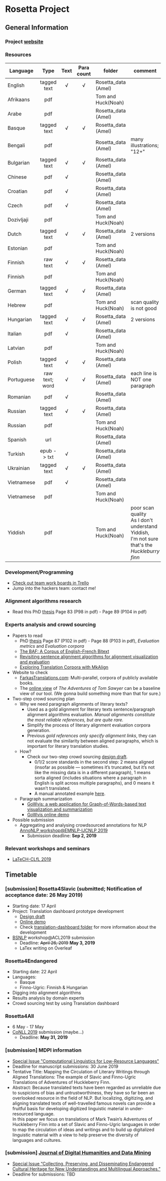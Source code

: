 # Rosetta Project
## General Information

### Project [website](https://rosetta.univ-lille.fr)

### Resources
Language | Type | Text | Para count | folder | comment|
---      | :---:| :---:| :---:      | ---    | ---    |
English | tagged text |√|√| Rosetta_data (Amel)
Afrikaans	|pdf	|	|	|	Tom and Huck(Noah)	
Arabe	|pdf|	|	|		Rosetta_data (Amel)	
Basque	|tagged text|√|√|		Rosetta_data (Amel)	
Bengali	|pdf|	|	|		Rosetta_data (Amel)	|many illustrations; "12+"
Bulgarian|	tagged text|√|√|Rosetta_data (Amel)	
Chinese|	pdf|√|	|	Rosetta_data (Amel)	
Croatian|	pdf|√|	|	Rosetta_data (Amel)	
Czech|	pdf|	√|	|	Rosetta_data (Amel)	
Dozivljaji|	pdf	| | |			Tom and Huck(Noah)	
Dutch|	tagged text	|√|√|		Rosetta_data (Amel)|	2 versions
Estonian|	pdf		|	|	|Tom and Huck(Noah)	
Finnish|	raw text|√|√|		Rosetta_data (Amel)	
Finnish|	pdf		|	| |	Tom and Huck(Noah)	
German|	tagged text|√|√|		Rosetta_data (Amel)	
Hebrew|	pdf|		|	|	Tom and Huck(Noah)	|scan quality is not good
Hungarian|	tagged text|√|√|	Rosetta_data (Amel)|	2 versions
Italian|	pdf	|√|	|	Rosetta_data (Amel)	
Latvian|	pdf	|	|	|	Tom and Huck(Noah)	
Polish|	tagged text	|√|√|		Rosetta_data (Amel)	
Portuguese|raw text;<br/>word|√|√|		Rosetta_data (Amel)| each line is NOT one paragraph
Romanian|	pdf	|√|	|	Rosetta_data (Amel)	
Russian|	tagged text	|√|	√|		Rosetta_data (Amel)	
Russian|	pdf			|	| |Tom and Huck(Noah)	
Spanish|	url	|	|	|	Rosetta_data (Amel)	
Turkish|	epub -> txt	|√	|	|	Rosetta_data (Amel)	
Ukrainian|	tagged text|√|√|		Rosetta_data (Amel)	
Vietnamese|	pdf|√|	|		Rosetta_data (Amel)	
Vietnamese|	pdf|	|	|		Tom and Huck(Noah)	
Yiddish|	pdf|	|	|		Tom and Huck(Noah)	|poor scan quality<br/> As I don't understand Yiddish, <br/>I'm not sure that's the *Huckleburry finn*

### Development/Programming
- [Check out team work boards in Trello](https://trello.com/b/LulZRg4T/rosetta4slavic)
- Jump into the hackers team: contact me!

### Alignment algorithms research
- Read this PhD [thesis](references/73143_XU_2016_diffusion.pdf) Page 83 (P98 in pdf) - Page 89 (P104 in pdf)

### Experts analysis and crowd sourcing
- Papers to read
    - PhD [thesis](references/73143_XU_2016_diffusion.pdf) Page 87 (P102 in pdf) - Page 88 (P103 in pdf), *Evaluation metrics* and *Evaluation corpora*
    - [The BAF: A Corpus of English-French Bitext](references/The%20BAF_A%20Corpus%20of%20English-French%20Bitext.pdf)
    - [Revisiting sentence alignment algorithms for alignment visualization and evaluation](references/Revisiting%20sentence%20alignment%20algorithms%20for%20alignment%20visualization%20and%20evaluation.pdf)
    - [Exploring Translation Corpora with MkAlign](references/ExploringTranslationCorporawithMkAlign.pdf)
- Website to check
    - [FarkasTranslations.com](http://www.farkastranslations.com/bilingual_books.php): Multi-parallel, corpora of publicly available books.
    - The [online view](http://www.farkastranslations.com/books/Twain_Mark-Tom_Sawyer-en-de-hu-nl-ca.html) of *The Adventures of Tom Sawyer* can be a baseline view of our tool. 
    (We gonna build something more than that for sure.)
- Two-step crowd sourcing plan
    - Why we need paragraph alignments of literary texts?
        - Used as a gold alignment for literary texts sentence/paragraph alignment algorithms evaluation. *Manual alignments constitute the most reliable references, but are quite rare.*
        - Simplify the process of literary alignment evaluation corpora generation.
        - Previous *gold references only specify alignment links*, they can not evaluate the similarity between aligned paragraphs,
        which is important for literary translation studies.
    - How?
        - Check our two-step crowd sourcing [design draft](references/two-step-crowd-sourcing-scenario-draft.pdf).
            - 0/1/2 score standards in the second step: 2 means aligned (insofar as possible — sometimes it’s truncated, but it’s not like the missing data is in a different paragraph), 
            1 means sorta aligned (includes situations where a paragraph in English is split across multiple paragraphs), and 0 means it wasn’t translated. 
            - A manual annotated example [here](references/human-annotated-score-for-exact-matching-paragraph-alignment.pdf).
    - Paragraph summarization
        - [GoWvis: a web application for Graph-of-Words-based text visualization and summarization](https://www.aclweb.org/anthology/P16-4026)
        - [GoWvis online demo](https://safetyapp.shinyapps.io/GoWvis/)
- Possible submission
    - Aggregating and analysing crowdsourced annotations for NLP [AnnoNLP workshop@EMNLP-IJCNLP 2019](http://dali.eecs.qmul.ac.uk/annonlp)
        - Submission deadline: **Sep 2, 2019**
    

### Relevant workshops and seminars
- [LaTeCH-CLfL 2019](https://sighum.wordpress.com/events/latech-clfl-2019/) 


## Timetable

### [submission] Rosetta4Slavic (submitted; Notification of acceptance date: 26 May 2019)
- Starting date: 17 April
- Project: Translation dashboard prototype development
    - [Design draft](translation-dashboard/references/Rosetta4Slavic-translation-dashboard-draft-v1.pdf)
    - [Online demo](https://rosetta.univ-lille.fr/rosetta-translation-dashboard/)
    - Check [translation-dashboard folder](translation-dashboard/) for more information about the development
- [BSNLP](http://bsnlp.cs.helsinki.fi) workshop@ACL2019 submission
    - Deadline: ~~April 26, 2019~~ **May 3, 2019**
    - LaTex writing on Overleaf

### Rosetta4Endangered
- Starting date: 22 April
- Languages:
    - Basque
    - Finno-Ugric: Finnish & Hungarian
- Digging into alignment algorithms
- Results analysis by domain experts
- Crowd sourcing test by using Translation dashboard

### Rosetta4All
- 6 May - 17 May
- [CoNLL 2019](http://www.conll.org/2019) submission (maybe...)
    - Deadline: **May 31, 2019**

### [submission] MDPI information
- [Special Issue "Computational Linguistics for Low-Resource Languages"](https://www.mdpi.com/journal/information/special_issues/Low-Resource_Languages)
- Deadline for manuscript submissions: 30 June 2019
- Tentative Title: Mapping the Circulation of Literary Writings through Aligned Translations: The example of Slavic and Finno-Ugric Translations of Adventures of Huckleberry Finn.
- Abstract: Because translated texts have been regarded as unreliable due to suspicions of bias and untrustworthiness, 
they have so far been an overlooked resource in the field of NLP. 
But localizing, digitizing, and aligning translated texts of well-travelled famous novels can  provide a fruitful basis for developing  digitized linguistic material  in under-resourced language.   
In this paper we focus on translations of Mark Twain’s Adventures of Huckleberry Finn into a set of Slavic and Finno-Ugric languages in order to map the circulation of ideas and writings and to build up digitalized linguistic material with a view to help preserve the diversity of languages and cultures.

### [submission] [Journal of Digital Humanities and Data Mining](https://jdmdh.episciences.org/page/)
- [Special Issue “Collecting, Preserving, and Disseminating Endangered Cultural Heritage for New Understandings and Multilingual Approaches.”](https://jdmdh.episciences.org/page/collecting-preserving-and-disseminating-endangered-cultural-heritage-for-new-understandings-and-multilingual-approaches)
- Deadline for submissions: TBD
